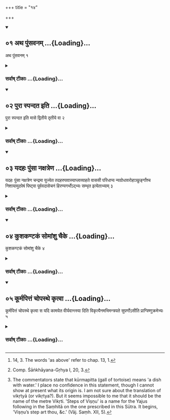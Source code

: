 +++
title = "१४"

+++
<div class="js_include" includetitle="true" newlevelforh1="2" unfilled url="/vedAH_yajuH/vAjasaneyam/sUtram/pAraskara-gRhyam/vishvAsa-prastutiH/1/14/01_atha_puMsavanam.md">
<details open><summary><h2>०१ अथ पुंसवनम् ...{Loading}...</h2></summary>

अथ पुंसवनम् १
</details>
</div>
<div class="js_include collapsed" newlevelforh1="3" title="सर्वाष् टीकाः" unfilled url="/vedAH_yajuH/vAjasaneyam/sUtram/pAraskara-gRhyam/sarvASh_TIkAH/1/14/01_atha_puMsavanam.md">
<details><summary><h3>सर्वाष् टीकाः ...{Loading}...</h3></summary>

1. Now the Puṃsavana (i.e. the ceremony to secure the birth of a male child),

</details>
</div>
<div class="js_include" includetitle="true" newlevelforh1="2" unfilled url="/vedAH_yajuH/vAjasaneyam/sUtram/pAraskara-gRhyam/vishvAsa-prastutiH/1/14/02_purA_spandata_iti.md">
<details open><summary><h2>०२ पुरा स्पन्दत इति ...{Loading}...</h2></summary>

पुरा स्पन्दत इति मासे द्वितीये तृतीये वा २
</details>
</div>
<div class="js_include collapsed" newlevelforh1="3" title="सर्वाष् टीकाः" unfilled url="/vedAH_yajuH/vAjasaneyam/sUtram/pAraskara-gRhyam/sarvASh_TIkAH/1/14/02_purA_spandata_iti.md">
<details><summary><h3>सर्वाष् टीकाः ...{Loading}...</h3></summary>

2. Before (the child in his mother's womb) moves, in the second or third month (of pregnancy).

</details>
</div>
<div class="js_include" includetitle="true" newlevelforh1="2" unfilled url="/vedAH_yajuH/vAjasaneyam/sUtram/pAraskara-gRhyam/vishvAsa-prastutiH/1/14/03_yadahaH_puMsA_naxatreNa.md">
<details open><summary><h2>०३ यदहः पुंसा नक्षत्रेण ...{Loading}...</h2></summary>

यदहः पुंसा नक्षत्रेण चन्द्रमा युज्येत तदहरुपवास्याप्लाव्याहते वाससी परिधाप्य न्यग्रोधावरोहाञ्छुङ्गाँश्च निशायामुदपेषं पिष्ट्वा पूर्ववदासेचनं हिरण्यगर्भोऽद्भ्यः सम्भृत इत्येताभ्याम् ३
</details>
</div>
<div class="js_include collapsed" newlevelforh1="3" title="सर्वाष् टीकाः" unfilled url="/vedAH_yajuH/vAjasaneyam/sUtram/pAraskara-gRhyam/sarvASh_TIkAH/1/14/03_yadahaH_puMsA_naxatreNa.md">
<details><summary><h3>सर्वाष् टीकाः ...{Loading}...</h3></summary>

3 [^1] . On a day on which the moon stands in conjunction with a Nakṣatra (that has a name) of masculine gender, on that day, after having caused (his wife) to fast, to bathe, and to put on two garments which have not yet been washed, and after having in the night-time crushed in water descending roots and shoots of a Nyagrodha tree, he inserts (that into her right nostril) as above, with the two (verses),


[^1]:  14, 3. The words 'as above' refer to chap. 13, 1.


'The gold-child' (Vāj. Saṃh. XIII, 4) and 'Formed of water' (ibid. XXXI, 17);

</details>
</div>
<div class="js_include" includetitle="true" newlevelforh1="2" unfilled url="/vedAH_yajuH/vAjasaneyam/sUtram/pAraskara-gRhyam/vishvAsa-prastutiH/1/14/04_kushakaNTakaM_somAMshu_chaike.md">
<details open><summary><h2>०४ कुशकण्टकं सोमांशु चैके ...{Loading}...</h2></summary>

कुशकण्टकं सोमांशु चैके ४
</details>
</div>
<div class="js_include collapsed" newlevelforh1="3" title="सर्वाष् टीकाः" unfilled url="/vedAH_yajuH/vAjasaneyam/sUtram/pAraskara-gRhyam/sarvASh_TIkAH/1/14/04_kushakaNTakaM_somAMshu_chaike.md">
<details><summary><h3>सर्वाष् टीकाः ...{Loading}...</h3></summary>

4 [^2] . A Kuśa needle and a Soma stalk, according to some (teachers).


[^2]:  Comp. Śāṅkhāyana-Gṛhya I, 20, 3.


</details>
</div>
<div class="js_include" includetitle="true" newlevelforh1="2" unfilled url="/vedAH_yajuH/vAjasaneyam/sUtram/pAraskara-gRhyam/vishvAsa-prastutiH/1/14/05_kUrmapittaM_chopasthe_kRtvA.md">
<details open><summary><h2>०५ कूर्मपित्तं चोपस्थे कृत्वा ...{Loading}...</h2></summary>

कूर्मपित्तं चोपस्थे कृत्वा स यदि कामयेत वीर्यवान्त्स्या दिति विकृत्यैनमभिमन्त्रयते सुपर्णोऽसीति प्राग्विष्णुक्रमेभ्यः ५
</details>
</div>
<div class="js_include collapsed" newlevelforh1="3" title="सर्वाष् टीकाः" unfilled url="/vedAH_yajuH/vAjasaneyam/sUtram/pAraskara-gRhyam/sarvASh_TIkAH/1/14/05_kUrmapittaM_chopasthe_kRtvA.md">
<details><summary><h3>सर्वाष् टीकाः ...{Loading}...</h3></summary>

5 [^3] . And he puts gall of a tortoise on her lap.


[^3]:  The commentators state that kūrmapitta (gall of tortoise) means 'a dish with water.' I place no confidence in this statement, though I cannot show at present what its origin is. I am not sure about the translation of vikṛtyā (or vikṛtya?). But it seems impossible to me that it should be the name of the metre Vikṛti. 'Steps of Viṣṇu' is a name for the Yajus following in the Saṃhitā on the one prescribed in this Sūtra. It begins, 'Viṣṇu’s step art thou, &c.' (Vāj. Saṃh. XII, 5).


If he desires; 'May (the son) become valiant,' he recites over him (i.e. over the embryo), modifying the rite (?), 'The Suparṇa art thou' (Vāj. Saṃh. XII, 4), (the Yajus) before (the formulas called) 'steps of Viṣṇu.'

</details>
</div>